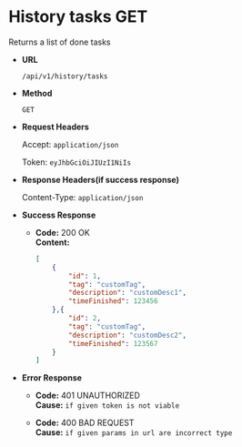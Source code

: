 # History tasks GET

Returns a list of done tasks

* **URL**

  `/api/v1/history/tasks`

* **Method**

  `GET`

* **Request Headers**

  Accept: `application/json`
  
  Token: `eyJhbGciOiJIUzI1NiIs`

* **Response Headers(if success response)**

  Content-Type: `application/json`

* **Success Response**

  * **Code:** 200  OK  
  **Content:**

    ```json
    [
        {
            "id": 1,
            "tag": "customTag",
            "description": "customDesc1",
            "timeFinished": 123456
        },{
            "id": 2,
            "tag": "customTag",
            "description": "customDesc2",
            "timeFinished": 123567
        }
    ]
    ```

* **Error Response**
  
  * **Code:** 401 UNAUTHORIZED  
  **Cause:** `if given token is not viable`

  * **Code:** 400 BAD REQUEST  
  **Cause:** `if given params in url are incorrect type`
